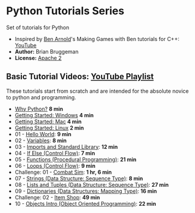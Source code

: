 # Python Tutorials Series
Set of tutorials for Python

* Inspired by [Ben Arnold](https://github.com/Barnold1953)'s Making Games with Ben tutorials for C++: [YouTube](https://www.youtube.com/user/makinggameswithben/playlists)
* **Author:** Brian Bruggeman
* **License:**  [Apache 2](https://github.com/brianbruggeman/python_tutorials/blob/master/LICENSE)

## Basic Tutorial Videos:  [YouTube Playlist](https://www.youtube.com/playlist?list=PLeLU1pCom3Oo4w7XE3wlrdWv6v7lA0hwb)
These tutorials start from scratch and are intended for the absolute novice to python and programming.
* [Why Python?](https://youtu.be/b2abygA2p_U?list=PLeLU1pCom3Oo4w7XE3wlrdWv6v7lA0hwb) **8 min**
* [Getting Started: Windows](https://youtu.be/-d6-Yzu1rR8?list=PLeLU1pCom3Oo4w7XE3wlrdWv6v7lA0hwb) **4 min**
* [Getting Started: Mac](https://youtu.be/Hl2KEGU2Uuo?list=PLeLU1pCom3Oo4w7XE3wlrdWv6v7lA0hwb)  **4 min**
* [Getting Started: Linux](https://youtu.be/CCH0FWF2GJc?list=PLeLU1pCom3Oo4w7XE3wlrdWv6v7lA0hwb)  **2 min**
* 01 - [Hello World](https://youtu.be/MBjB9NrhLS0?list=PLeLU1pCom3Oo4w7XE3wlrdWv6v7lA0hwb):  **9 min**
* 02 - [Variables](https://youtu.be/PFy9q3euC1o?list=PLeLU1pCom3Oo4w7XE3wlrdWv6v7lA0hwb):  **8 min**
* 03 - [Imports and Standard Library](https://youtu.be/oTXbuNE2KYQ?list=PLeLU1pCom3Oo4w7XE3wlrdWv6v7lA0hwb): **12 min**
* 04 - [If Else (Control Flow)](https://youtu.be/kw8XrXF3-sQ?list=PLeLU1pCom3Oo4w7XE3wlrdWv6v7lA0hwb): **7 min**
* 05 - [Functions (Procedural Programming)](https://youtu.be/MJDlDF7567U?list=PLeLU1pCom3Oo4w7XE3wlrdWv6v7lA0hwb): **21 min**
* 06 - [Loops (Control Flow)](https://youtu.be/nM_8WTrvA9E?list=PLeLU1pCom3Oo4w7XE3wlrdWv6v7lA0hwb): **9 min**
* Challenge: 01 - [Combat Sim](https://youtu.be/n2ybTZbOHP8?list=PLeLU1pCom3Oo4w7XE3wlrdWv6v7lA0hwb): **1 hr, 6 min**
* 07 - [Strings (Data Structure: Sequence Type)](https://youtu.be/JFkt5O8ojc0?list=PLeLU1pCom3Oo4w7XE3wlrdWv6v7lA0hwb): **8 min**
* 08 - [Lists and Tuples (Data Structure: Sequence Type)](https://youtu.be/MHJQpnDoIvA?list=PLeLU1pCom3Oo4w7XE3wlrdWv6v7lA0hwb): **27 min**
* 09 - [Dictionaries (Data Structures: Mapping Type)](https://youtu.be/jENbuOp0Uh0?list=PLeLU1pCom3Oo4w7XE3wlrdWv6v7lA0hwb): **16 min**
* Challenge: 02 - [Item Shop](https://youtu.be/2RnjuW-F_xo?list=PLeLU1pCom3Oo4w7XE3wlrdWv6v7lA0hwb): **49 min**
* 10 - [Objects Intro (Object Oriented Programming)](https://youtu.be/_VbXd1NZkB4?list=PLeLU1pCom3Oo4w7XE3wlrdWv6v7lA0hwb): **22 min**
